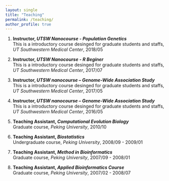 ```yaml
---
layout: single
title: "Teaching"
permalink: /teaching/
author_profile: true
---
```


1. **Instructor, _UTSW Nanocourse - Population Genetics_**  
    This is a introductory course desinged for graduate students and staffs, _UT Southwestern Medical Center_, 2018/05

2. **Instructor, _UTSW Nanocourse - R Beginer_**  
    This is a introductory course desinged for graduate students and staffs, _UT Southwestern Medical Center_, 2017/07

3. **Instructor, _UTSW nanocourse – Genome-Wide Association Study_**  
    This is a introductory course desinged for graduate students and staffs, _UT Southwestern Medical Center_, 2017/05

4. **Instructor, _UTSW nanocourse – Genome-Wide Association Study_**  
    This is a introductory course desinged for graduate students and staffs, _UT Southwestern Medical Center_, 2016/05

5. **Teaching Assistant, _Computational Evolution Biology_**  
    Graduate course, _Peking University_, 2010/10

6. **Teaching Assistant, _Biostatistics_**  
    Undergraduate course, _Peking University_, 2008/09 - 2009/01

7. **Teaching Assistant, _Method in Bioinformatics_**  
    Graduate course, _Peking University_, 2007/09 - 2008/01

8. **Teaching Assistant, _Applied Bioinformatics Course_**  
    Graduate course, _Peking University_, 2007/02 - 2008/07
